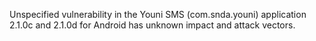 Unspecified vulnerability in the Youni SMS (com.snda.youni) application 2.1.0c and 2.1.0d for Android has unknown impact and attack vectors.